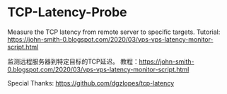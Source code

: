 # TCP-Latency-Probe
Measure the TCP latency from remote server to specific targets.
Tutorial: https://john-smith-0.blogspot.com/2020/03/vps-vps-latency-monitor-script.html

监测远程服务器到特定目标的TCP延迟。
教程：https://john-smith-0.blogspot.com/2020/03/vps-vps-latency-monitor-script.html



Special Thanks:
https://github.com/dgzlopes/tcp-latency

